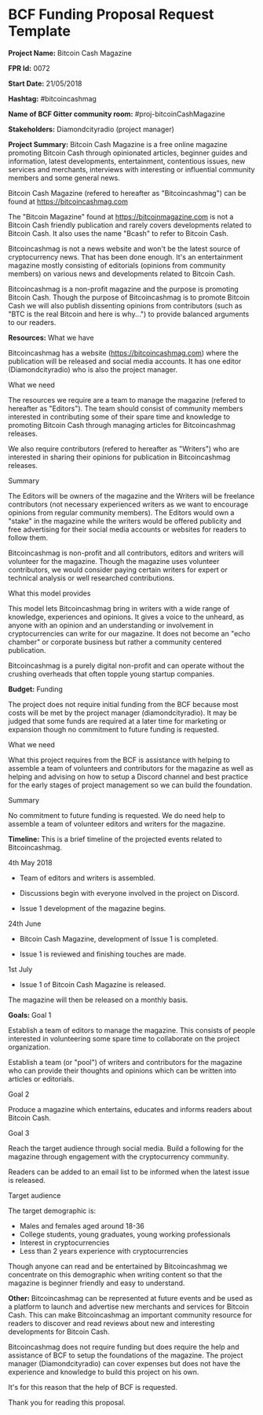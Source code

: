 
# BCF Funding Proposal Request Template

**Project Name:**
Bitcoin Cash Magazine

**FPR Id:**
0072

**Start Date:**
21/05/2018

**Hashtag:**
#bitcoincashmag

**Name of BCF Gitter community room:**
#proj-bitcoinCashMagazine

**Stakeholders:**
Diamondcityradio (project manager)

**Project Summary:**
Bitcoin Cash Magazine is a free online magazine promoting Bitcoin Cash through opinionated articles, beginner guides and information, latest developments, entertainment, contentious issues, new services and merchants, interviews with interesting or influential community members and some general news.

Bitcoin Cash Magazine (refered to hereafter as &quot;Bitcoincashmag&quot;) can be found at https://bitcoincashmag.com

The &quot;Bitcoin Magazine&quot; found at https://bitcoinmagazine.com is not a Bitcoin Cash friendly publication and rarely covers developments related to Bitcoin Cash. It also uses the name &quot;Bcash&quot; to refer to Bitcoin Cash.

Bitcoincashmag is not a news website and won&#39;t be the latest source of cryptocurrency news. That has been done enough. It&#39;s an entertainment magazine mostly consisting of editorials (opinions from community members) on various news and developments related to Bitcoin Cash.

Bitcoincashmag is a non-profit magazine and the purpose is promoting Bitcoin Cash. Though the purpose of Bitcoincashmag is to promote Bitcoin Cash we will also publish dissenting opinions from contributors (such as &quot;BTC is the real Bitcoin and here is why...&quot;) to provide balanced arguments to our readers.

**Resources:**
What we have

Bitcoincashmag has a website (https://bitcoincashmag.com) where the publication will be released and social media accounts. It has one editor (Diamondcityradio) who is also the project manager.

What we need

The resources we require are a team to manage the magazine (refered to hereafter as &quot;Editors&quot;). The team should consist of community members interested in contributing some of their spare time and knowledge to promoting Bitcoin Cash through managing articles for Bitcoincashmag releases. 

We also require contributors (refered to hereafter as &quot;Writers&quot;) who are interested in sharing their opinions for publication in Bitcoincashmag releases.

Summary

The Editors will be owners of the magazine and the Writers will be freelance contributors (not necessary experienced writers as we want to encourage opinions from regular community members). The Editors would own a &quot;stake&quot; in the magazine while the writers would be offered publicity and free advertising for their social media accounts or websites for readers to follow them.

Bitcoincashmag is non-profit and all contributors, editors and writers will volunteer for the magazine. Though the magazine uses volunteer contributors, we would consider paying certain writers for expert or technical analysis or well researched contributions.

What this model provides

This model lets Bitcoincashmag bring in writers with a wide range of knowledge, experiences and opinions. It gives a voice to the unheard, as anyone with an opinion and an understanding or involvement in cryptocurrencies can write for our magazine. It does not become an &quot;echo chamber&quot; or corporate business but rather a community centered publication.

Bitcoincashmag is a purely digital non-profit and can operate without the crushing overheads that often topple young startup companies.

**Budget:**
Funding

The project does not require initial funding from the BCF because most costs will be met by the project manager (diamondcityradio). It may be judged that some funds are required at a later time for marketing or expansion though no commitment to future funding is requested.

What we need

What this project requires from the BCF is assistance with helping to assemble a team of volunteers and contributors for the magazine as well as helping and advising on how to setup a Discord channel and best practice for the early stages of project management so we can build the foundation.

Summary

No commitment to future funding is requested. We do need help to assemble a team of volunteer editors and writers for the magazine.

**Timeline:**
This is a brief timeline of the projected events related to Bitcoincashmag.

4th May 2018

- Team of editors and writers is assembled.

- Discussions begin with everyone involved in the project on Discord.

- Issue 1 development of the magazine begins.

24th June

- Bitcoin Cash Magazine, development of Issue 1 is completed.

- Issue 1 is reviewed and finishing touches are made.

1st July

- Issue 1 of Bitcoin Cash Magazine is released.

The magazine will then be released on a monthly basis.

**Goals:**
Goal 1

Establish a team of editors to manage the magazine. This consists of people interested in volunteering some spare time to collaborate on the project organization. 

Establish a team (or &quot;pool&quot;) of writers and contributors for the magazine who can provide their thoughts and opinions which can be written into articles or editorials.

Goal 2

Produce a magazine which entertains, educates and informs readers about Bitcoin Cash.

Goal 3

Reach the target audience through social media. Build a following for the magazine through engagement with the cryptocurrency community.

Readers can be added to an email list to be informed when the latest issue is released.

Target audience

The target demographic is:

- Males and females aged around 18-36
- College students, young graduates, young working professionals
- Interest in cryptocurrencies
- Less than 2 years experience with cryptocurrencies

Though anyone can read and be entertained by Bitcoincashmag we concentrate on this demographic when writing content so that the magazine is beginner friendly and easy to understand.



**Other:**
Bitcoincashmag can be represented at future events and be used as a platform to launch and advertise new merchants and services for Bitcoin Cash. This can make Bitcoincashmag an important community resource for readers to discover and read reviews about new and interesting developments for Bitcoin Cash.

Bitcoincashmag does not require funding but does require the help and assistance of BCF to setup the foundations of the magazine. The project manager (Diamondcityradio) can cover expenses but does not have the experience and knowledge to build this project on his own. 

It&#39;s for this reason that the help of BCF is requested.

Thank you for reading this proposal.
